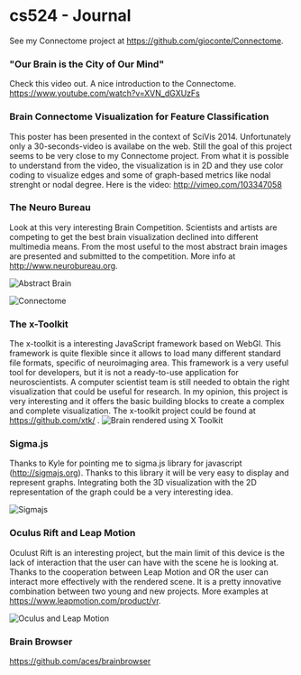 # cs524 -  Journal
See my Connectome project at https://github.com/gioconte/Connectome.
### "Our Brain is the City of Our Mind"
Check this video out. A nice introduction to the Connectome.
https://www.youtube.com/watch?v=XVN_dGXUzFs


### Brain Connectome Visualization for Feature Classification
This poster has been presented in the context of SciVis 2014. Unfortunately only a 30-seconds-video is availabe on the web. Still the goal of this project seems to be very close to my Connectome project. From what it is possible to understand from the video, the visualization is in 2D and they use color coding to visualize edges and some of graph-based metrics like nodal strenght or nodal degree. Here is the video: http://vimeo.com/103347058

### The Neuro Bureau
Look at this very interesting Brain Competition. Scientists and artists are competing to get the best brain visualization declined into different multimedia means. From the most useful to the most abstract brain images are presented and submitted to the competition. More info at http://www.neurobureau.org.

![Abstract Brain](http://i2.wp.com/www.neurobureau.org/wp-content/uploads/2014/06/8076bfd98d003d3e912985ed4d536f85171ae60d4b7a53cf005e9cb74c14ca1e4f9fb29deb794012f938c71e1bc9c19a1b4e07e23ec7ccbb091be6a258ecde09.jpg?resize=378%2C251)

![Connectome](http://i0.wp.com/www.neurobureau.org/wp-content/uploads/2014/06/d114d5473f39fc023644dda35a52545e7a0b936e91f1a0535557ef58bb77e8d87761ef33811d1842d97f38ba041189f3f0f67e1a70bd44ce1038a28a69ce876f.png?resize=234%2C175)


### The x-Toolkit
The x-toolkit is a interesting JavaScript framework based on WebGl. This framework is quite flexible since it allows to load many different standard file formats, specific of neuroimaging area. This framework is a very useful tool for developers, but it is not a ready-to-use application for neuroscientists. A computer scientist team is still needed to obtain the right visualization that could be useful for research. In my opinion, this project is very interesting and it offers the basic building blocks to create a complex and complete visualization. The x-toolkit project could be found at https://github.com/xtk/ . 
![Brain rendered using X Toolkit](http://www.webgl.com/wp-content/uploads/2012/03/webgl-x-toolkit-scientific-3.jpg)

### Sigma.js
Thanks to Kyle for pointing me to sigma.js library for javascript (http://sigmajs.org). Thanks to this library it will be very easy to display and represent graphs. Integrating both the 3D visualization with the 2D representation of the graph could be a very interesting idea. 


![Sigmajs](https://linkurio.us/wp-content/uploads/2014/02/sigma.png)

### Oculus Rift and Leap Motion
Oculust Rift is an interesting project, but the main limit of this device is the lack of interaction that the user can have with the scene he is looking at. Thanks to the cooperation between Leap Motion and OR the user can interact more effectively with the rendered scene. It is a pretty innovative combination between two young and new projects. More examples at https://www.leapmotion.com/product/vr.

![Oculus and Leap Motion](https://di4564baj7skl.cloudfront.net/assets/vr/mount-940-a05ed7984163c49d3809b0d8386e9ed3.gif)

### Brain Browser
https://github.com/aces/brainbrowser
 
